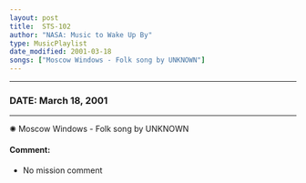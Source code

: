 ```yaml
---
layout: post
title:  STS-102
author: "NASA: Music to Wake Up By"
type: MusicPlaylist
date_modified: 2001-03-18
songs: ["Moscow Windows - Folk song by UNKNOWN"]
---
```


----
### DATE: March 18, 2001
----
✺ Moscow Windows - Folk song by UNKNOWN

#### Comment:
* No mission comment



<br/>
<center>
	<a target="_blank"
	   href="https://twitter.com/intent/tweet?hashtags=Space,NASA,Playlist,NASAWakeupCalls,SpaceProgram&text={{ page.author}}, '{{ page.songs.first }}' {{ page.title }}, {{ page.date | date: '%B %d, %Y' }}. {{ site.url }}{{ page.url }} @nasawakeupcalls">
	   <i class="fab fa-twitter" alt="Tweet this page" style="font-size: 1.3em;"></i>
	</a>
	&nbsp; 	<i class="fas fa-user-astronaut" style="font-size: 1.5em;"></i> &nbsp;
    <a type="amzn" search="'Moscow Windows - Folk song by UNKNOWN'" category="popular music">
        <i class="fab fa-amazon" style="font-size: 1.3em;"></i>
    </a>
</center>
